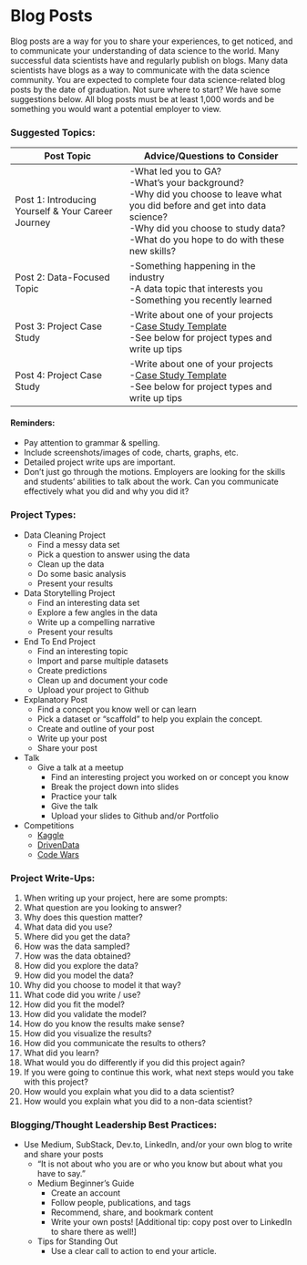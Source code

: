 # Blog Posts

Blog posts are a way for you to share your experiences, to get noticed, and to communicate your understanding of data science to the world. Many successful data scientists have and regularly publish on blogs. Many data scientists have blogs as a way to communicate with the data science community. You are expected to complete four data science-related blog posts by the date of graduation. Not sure where to start? We have some suggestions below. All blog posts must be at least 1,000 words and be something you would want a potential employer to view. 

### Suggested Topics:

| Post Topic                                         | Advice/Questions to Consider        |
|----------------------------------------------------|-------------------------------------|
| Post 1: Introducing Yourself & Your Career Journey | -What led you to GA? <br> -What’s your background? <br> -Why did you choose to leave what you did before and get into data science? <br> -Why did you choose to study data? <br> -What do you hope to do with these new skills? |
| Post 2: Data-Focused Topic | -Something happening in the industry <br> -A data topic that interests you <br> -Something you recently learned |
| Post 3: Project Case Study | -Write about one of your projects <br> -[Case Study Template](https://docs.google.com/document/d/1rcCFMerQejH9ZwLm8T5xJWbDvjjWKCyULJUg0e2uqa8/edit) <br> -See below for project types and write up tips |
| Post 4: Project Case Study | -Write about one of your projects <br> -[Case Study Template](https://docs.google.com/document/d/1rcCFMerQejH9ZwLm8T5xJWbDvjjWKCyULJUg0e2uqa8/edit) <br> -See below for project types and write up tips |


#### Reminders: 
- Pay attention to grammar & spelling. 
- Include screenshots/images of code, charts, graphs, etc. 
- Detailed project write ups are important.
- Don’t just go through the motions. Employers are looking for the skills and students’ abilities to talk about the work. Can you communicate effectively what you did and why you did it? 

### Project Types:
- Data Cleaning Project
  - Find a messy data set
  - Pick a question to answer using the data
  - Clean up the data
  - Do some basic analysis
  - Present your results
- Data Storytelling Project
  - Find an interesting data set
  - Explore a few angles in the data
  - Write up a compelling narrative
  - Present your results
- End To End Project
  - Find an interesting topic
  - Import and parse multiple datasets
  - Create predictions
  - Clean up and document your code
  - Upload your project to Github
- Explanatory Post
  - Find a concept you know well or can learn
  - Pick a dataset or “scaffold” to help you explain the concept.
  - Create and outline of your post
  - Write up your post
  - Share your post
- Talk
  - Give a talk at a meetup
    - Find an interesting project you worked on or concept you know
    - Break the project down into slides
    - Practice your talk
    - Give the talk
    - Upload your slides to Github and/or Portfolio
- Competitions
  - [Kaggle](https://www.kaggle.com)
  - [DrivenData](https://www.drivendata.org)
  - [Code Wars](www.codewars.com)

### Project Write-Ups:
1. When writing up your project, here are some prompts: 
2. What question are you looking to answer?
3. Why does this question matter?
4. What data did you use?
5. Where did you get the data?
6. How was the data sampled?
7. How was the data obtained?
8. How did you explore the data?
9. How did you model the data?
10. Why did you choose to model it that way?
11. What code did you write / use?
12. How did you fit the model?
13. How did you validate the model?
14. How do you know the results make sense?
15. How did you visualize the results?
16. How did you communicate the results to others?
17. What did you learn?
18. What would you do differently if you did this project again?
19. If you were going to continue this work, what next steps would you take with this project?
20. How would you explain what you did to a data scientist?
21. How would you explain what you did to a non-data scientist?

### Blogging/Thought Leadership Best Practices:
- Use Medium, SubStack, Dev.to, LinkedIn, and/or your own blog to write and share your posts
  - “It is not about who you are or who you know but about what you have to say.” 
  - Medium Beginner’s Guide
    - Create an account
    - Follow people, publications, and tags
    - Recommend, share, and bookmark content
    - Write your own posts! [Additional tip: copy post over to LinkedIn to share there as well!] 
  - Tips for Standing Out
    - Use a clear call to action to end your article.
